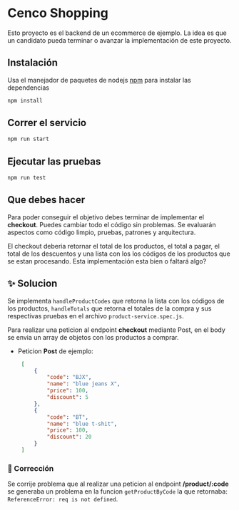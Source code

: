 # Cenco Shopping

Esto proyecto es el backend de un ecommerce de ejemplo. La idea es que un candidato pueda 
terminar o avanzar la implementación de este proyecto.

## Instalación

Usa el manejador de paquetes de nodejs [npm](https://docs.npmjs.com/downloading-and-installing-node-js-and-npm) 
para instalar las dependencias

```bash
npm install
```

## Correr el servicio

```bash
npm run start
```

## Ejecutar las pruebas

```bash
npm run test
```

## Que debes hacer

Para poder conseguir el objetivo debes terminar de implementar el **checkout**. 
Puedes cambiar todo el código sin problemas. Se evaluarán aspectos como código limpio,
pruebas, patrones y arquitectura.

El checkout deberia retornar el total de los productos, el total a pagar, 
el total de los descuentos y una lista con los los códigos de los productos que se estan procesando. 
Esta implementación esta bien o faltará algo?

## ✨ Solucion

Se implementa `handleProductCodes` que retorna la lista con los códigos de los productos, `handleTotals`
que retorna el totales de la compra y sus respectivas pruebas en el archivo `product-service.spec.js`.

Para realizar una peticion al endpoint **checkout** mediante Post, en el body se envia un array de objetos
con los productos a comprar.

- Peticion **Post** de ejemplo:

   ```json
    [
        { 
            "code": "BJX", 
            "name": "blue jeans X", 
            "price": 100, 
            "discount": 5 
        },
        { 
            "code": "BT", 
            "name": "blue t-shit", 
            "price": 100, 
            "discount": 20 
        }
    ]
   ```

### 📝 Corrección

Se corrije problema que al realizar una peticion al endpoint **/product/:code** se generaba un problema en 
la funcion `getProductByCode` la que retornaba: `ReferenceError: req is not defined`.
